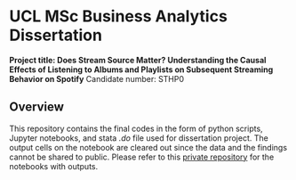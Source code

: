 # UCL MSc Business Analytics Dissertation
**Project title: Does Stream Source Matter? Understanding the Causal Effects of Listening to Albums and Playlists on Subsequent Streaming Behavior on Spotify**
Candidate number: STHP0


## Overview
This repository contains the final codes in the form of python scripts, Jupyter notebooks, and stata *.do* file used for dissertation project. The output cells on the notebook are cleared out since the data and the findings cannot be shared to public. Please refer to this [private repository](https://github.com/dindatisi/wmg_dissertation/) for the notebooks with outputs.
